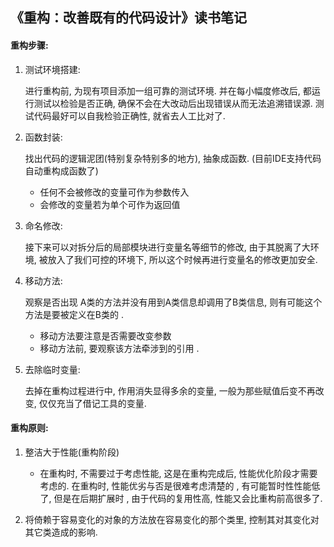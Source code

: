 《重构：改善既有的代码设计》读书笔记
---

#### 重构步骤:

1. 测试环境搭建: 
	
	进行重构前, 为现有项目添加一组可靠的测试环境. 并在每小幅度修改后, 都运行测试以检验是否正确, 确保不会在大改动后出现错误从而无法追溯错误源. 测试代码最好可以自我检验正确性, 就省去人工比对了. 

2. 函数封装: 

	找出代码的逻辑泥团(特别复杂特别多的地方), 抽象成函数. (目前IDE支持代码自动重构成函数了)
	- 任何不会被修改的变量可作为参数传入
	- 会修改的变量若为单个可作为返回值
	
3. 命名修改: 

	接下来可以对拆分后的局部模块进行变量名等细节的修改, 由于其脱离了大环境, 被放入了我们可控的环境下, 所以这个时候再进行变量名的修改更加安全. 

4. 移动方法: 

	观察是否出现 A类的方法并没有用到A类信息却调用了B类信息, 则有可能这个方法是要被定义在B类的 . 
	- 移动方法要注意是否需要改变参数
	- 移动方法前, 要观察该方法牵涉到的引用 . 
	
5. 去除临时变量:

	去掉在重构过程进行中, 作用消失显得多余的变量, 一般为那些赋值后变不再改变, 仅仅充当了借记工具的变量.
	
	
	
#### 重构原则:

1. 整洁大于性能(重构阶段)

	- 在重构时, 不需要过于考虑性能, 这是在重构完成后, 性能优化阶段才需要考虑的. 在重构时, 性能优劣与否是很难考虑清楚的 , 有可能暂时性性能低了, 但是在后期扩展时 , 由于代码的复用性高, 性能又会比重构前高很多了.
	
2. 将倚赖于容易变化的对象的方法放在容易变化的那个类里, 控制其对其变化对其它类造成的影响. 
























